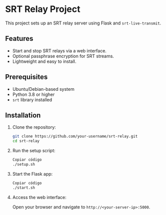 # SRT Relay Project

This project sets up an SRT relay server using Flask and `srt-live-transmit`.

## Features
- Start and stop SRT relays via a web interface.
- Optional passphrase encryption for SRT streams.
- Lightweight and easy to install.

## Prerequisites
- Ubuntu/Debian-based system
- Python 3.8 or higher
- `srt` library installed

## Installation
1. Clone the repository:
   ```bash
   git clone https://github.com/your-username/srt-relay.git
   cd srt-relay
   ```
2. Run the setup script:
    ```bash
    Copiar código
    ./setup.sh
    ```
3. Start the Flask app:

    ```bash
    Copiar código
    ./start.sh
    ```
4. Access the web interface:

    Open your browser and navigate to `http://<your-server-ip>:5000`.